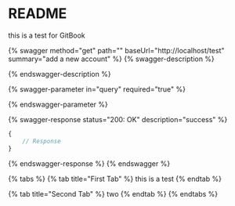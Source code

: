 # README

this is a test for GitBook

{% swagger method="get" path="" baseUrl="http://localhost/test" summary="add a new account" %}
{% swagger-description %}

{% endswagger-description %}

{% swagger-parameter in="query" required="true" %}

{% endswagger-parameter %}

{% swagger-response status="200: OK" description="success" %}
```javascript
{
    // Response
}
```
{% endswagger-response %}
{% endswagger %}

{% tabs %}
{% tab title="First Tab" %}
this is a test
{% endtab %}

{% tab title="Second Tab" %}
two
{% endtab %}
{% endtabs %}

